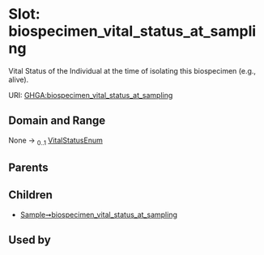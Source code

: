 
# Slot: biospecimen_vital_status_at_sampling


Vital Status of the Individual at the time of isolating this biospecimen (e.g., alive).

URI: [GHGA:biospecimen_vital_status_at_sampling](https://w3id.org/GHGA/biospecimen_vital_status_at_sampling)


## Domain and Range

None &#8594;  <sub>0..1</sub> [VitalStatusEnum](VitalStatusEnum.md)

## Parents


## Children

 *  [Sample➞biospecimen_vital_status_at_sampling](Sample_biospecimen_vital_status_at_sampling.md)

## Used by

